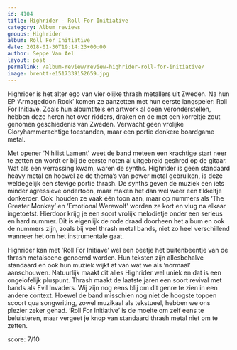 ```yaml
---
id: 4104
title: Highrider - Roll For Initiative
category: Album reviews
groups: Highrider
album: Roll For Initiative
date: 2018-01-30T19:14:23+00:00
author: Seppe Van Ael
layout: post
permalink: /album-review/review-highrider-roll-for-initiative/
image: brentt-e1517339152659.jpg
---
```

Highrider is het alter ego van vier olijke thrash metallers uit Zweden. Na hun EP ‘Armageddon Rock’ komen ze aanzetten met hun eerste langspeler: Roll For Initiave. Zoals hun albumtitels en artwork al doen veronderstellen, hebben deze heren het over ridders, draken en de met een korreltje zout genomen geschiedenis van Zweden. Verwacht geen vrolijke Gloryhammerachtige toestanden, maar een portie donkere boardgame metal.

Met opener ‘Nihilist Lament’ weet de band meteen een krachtige start neer te zetten en wordt er bij de eerste noten al uitgebreid geshred op de gitaar. Wat als een verrassing kwam, waren de synths. Highrider is geen standaard heavy metal en hoewel ze de thema’s van power metal gebruiken, is deze weldegelijk een stevige portie thrash. De synths geven de muziek een iets minder agressieve ondertoon, maar maken het dan wel weer een tikkeltje donkerder. Ook  houden ze vaak één toon aan, maar op nummers als ‘The Greater Monkey’ en ‘Emotional Werewolf’ worden ze kort en vlug na elkaar ingetoetst. Hierdoor krijg je een soort vrolijk melodietje onder een serieus en hard nummer. Dit is eigenlijk de rode draad doorheen het album en ook de nummers zijn, zoals bij veel thrash metal bands, niet zo heel verschillend wanneer het om het instrumentale gaat.

Highrider kan met ‘Roll For Initiave’ wel een beetje het buitenbeentje van de thrash metalscene genoemd worden. Hun teksten zijn allesbehalve standaard en ook hun muziek wijkt af van wat we als ‘normaal’ aanschouwen. Natuurlijk maakt dit alles Highrider wel uniek en dat is een ongelofelijk pluspunt. Thrash maakt de laatste jaren een soort revival met bands als Evil Invaders. Wij zijn nog eens blij om dit genre te zien in een andere context. Hoewel de band misschien nog niet de hoogste toppen scoort qua songwriting, zowel muzikaal als tekstueel, hebben we ons plezier zeker gehad. ‘Roll For Initiative’ is de moeite om zelf eens te beluisteren, maar vergeet je knop van standaard thrash metal niet om te zetten.

score: 7/10
